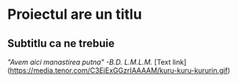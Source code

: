 # Proiectul are un titlu
## Subtitlu ca ne trebuie
*"Avem aici manastirea putna" -B.D. L.M.L.M.*
[Text link] (https://media.tenor.com/C3EjExGGzrIAAAAM/kuru-kuru-kururin.gif)

